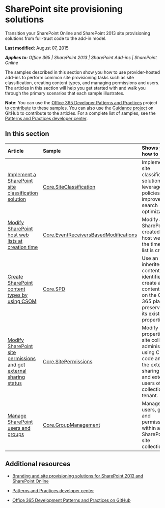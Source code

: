 
# SharePoint site provisioning solutions

Transition your SharePoint Online and SharePoint 2013 site provisioning solutions from full-trust code to the add-in model. 

 **Last modified:** August 07, 2015

 _**Applies to:** Office 365 | SharePoint 2013 | SharePoint Add-ins | SharePoint Online_

The samples described in this section show you how to use provider-hosted add-ins to perform common site provisioning tasks such as site classification, creating content types, and managing permissions and users. The articles in this section will help you get started with and walk you through the primary scenarios that each sample illustrates. 

 **Note:**  You can use the [Office 365 Developer Patterns and Practices](https://github.com/OfficeDev/PnP) project to [contribute](https://github.com/OfficeDev/PnP/wiki/contributing-to-Office-365-developer-patterns-and-practices) to these samples. You can also use the [Guidance project](https://github.com/OfficeDev/PnP-Guidance) on GitHub to contribute to the articles. For a complete list of samples, see the [Patterns and Practices developer center](http://dev.office.com/patterns-and-practices). 


## In this section

|**Article**|**Sample**|**Shows you how to**|
|:-----|:-----|:-----|
|[Implement a SharePoint site classification solution](implement-a-sharepoint-site-classification-solution.md)|[Core.SiteClassification](https://github.com/OfficeDev/PnP/tree/dev/Scenarios/Core.SiteClassification)|Implement a site classification solution and leverage site policies to improve search optimization. |
|[Modify SharePoint host web lists at creation time](modify-sharepoint-host-web-lists-at-creation-time.md)|[Core.EventReceiversBasedModifications](https://github.com/OfficeDev/PnP/tree/dev/Scenarios/Core.EventReceiversBasedModifications)|Modify a SharePoint list created in the host web at the time the list is created.|
|[Create SharePoint content types by using CSOM](create-sharepoint-content-types-by-using-csom.md)|[Core.SPD](https://github.com/OfficeDev/PnP/tree/dev/Samples/Core.SPD)|Use an inherited content type identifier to create a new content type on the Office 365 platform, preserving all its existing properties.|
|[Modify SharePoint site permissions and get external sharing status](modify-sharepoint-site-permissions-and-get-external-sharing-status.md)|[Core.SitePermissions](https://github.com/OfficeDev/PnP/tree/dev/Scenarios/Core.SitePermissions)|Modify properties of site collection administrators using CSOM code and get the external sharing status and external users of a site collection or tenant.|
|[Manage SharePoint users and groups](manage-sharepoint-users-and-groups.md)|[Core.GroupManagement](https://github.com/OfficeDev/PnP/tree/dev/Scenarios/Core.GroupManagement)|Manage users, groups, and permissions within a SharePoint site collection.|

## Additional resources
<a name="bk_addresources"> </a>


- [Branding and site provisioning solutions for SharePoint 2013 and SharePoint Online](http://msdn.microsoft.com/library/347f4d3d-5657-42da-ae01-3b5aea3a16c7%28Office.15%29.aspx)
    
- [Patterns and Practices developer center](http://dev.office.com/patterns-and-practices)
    
- [Office 365 Development Patterns and Practices on GitHub](https://github.com/OfficeDev/PnP)
    
